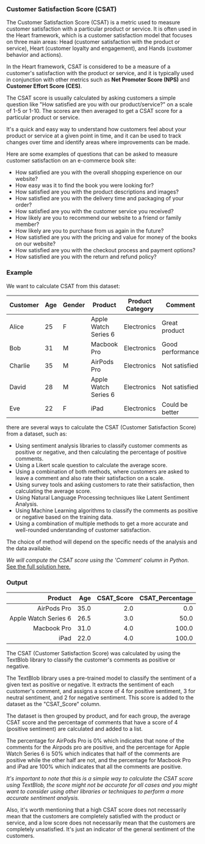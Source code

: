 ### Customer Satisfaction Score (CSAT)

The Customer Satisfaction Score (CSAT) is a metric used to measure customer satisfaction with a particular product or service. It is often used in the Heart framework, which is a customer satisfaction model that focuses on three main areas: Head (customer satisfaction with the product or service), Heart (customer loyalty and engagement), and Hands (customer behavior and actions).

In the Heart framework, CSAT is considered to be a measure of a customer's satisfaction with the product or service, and it is typically used in conjunction with other metrics such as **Net Promoter Score (NPS)** and **Customer Effort Score (CES)**.

The CSAT score is usually calculated by asking customers a simple question like "How satisfied are you with our product/service?" on a scale of 1-5 or 1-10. The scores are then averaged to get a CSAT score for a particular product or service.

It's a quick and easy way to understand how customers feel about your product or service at a given point in time, and it can be used to track changes over time and identify areas where improvements can be made.

Here are some examples of questions that can be asked to measure customer satisfaction on an e-commerce book site:

- How satisfied are you with the overall shopping experience on our website?
- How easy was it to find the book you were looking for?
- How satisfied are you with the product descriptions and images?
- How satisfied are you with the delivery time and packaging of your order?
- How satisfied are you with the customer service you received?
- How likely are you to recommend our website to a friend or family member?
- How likely are you to purchase from us again in the future?
- How satisfied are you with the pricing and value for money of the books on our website?
- How satisfied are you with the checkout process and payment options?
- How satisfied are you with the return and refund policy?

### Example

We want to calculate CSAT from this dataset:

| Customer | Age | Gender | Product              | Product Category | Comment          |
|----------|-----|--------|----------------------|------------------|------------------|
| Alice    | 25  | F      | Apple Watch Series 6 | Electronics      | Great product    |
| Bob      | 31  | M      | Macbook Pro          | Electronics      | Good performance |
| Charlie  | 35  | M      | AirPods Pro          | Electronics      | Not satisfied    |
| David    | 28  | M      | Apple Watch Series 6 | Electronics      | Not satisfied    |
| Eve      | 22  | F      | iPad                 | Electronics      | Could be better  |

there are several ways to calculate the CSAT (Customer Satisfaction Score) from a dataset, such as:

- Using sentiment analysis libraries to classify customer comments as positive or negative, and then calculating the percentage of positive comments.
- Using a Likert scale question to calculate the average score.
- Using a combination of both methods, where customers are asked to leave a comment and also rate their satisfaction on a scale.
- Using survey tools and asking customers to rate their satisfaction, then calculating the average score.
- Using Natural Language Processing techniques like Latent Sentiment Analysis.
- Using Machine Learning algorithms to classify the comments as positive or negative based on the training data.
- Using a combination of multiple methods to get a more accurate and well-rounded understanding of customer satisfaction.

The choice of method will depend on the specific needs of the analysis and the data available.

*We will compute the CSAT score using the 'Comment' column in Python.* [See the full solution here.](https://github.com/SumaiaParveen/Learn-DS-DA-DE-with-me/blob/main/%23Day10%20HEART%20Framework%20KPIs/CSAT/Sentiment%20Analysis%20for%20CSAT.py)

### Output

|              Product |  Age | CSAT_Score | CSAT_Percentage | 
|---------------------:|-----:|-----------:|----------------:|
|          AirPods Pro | 35.0 |        2.0 |           0.0 |   
| Apple Watch Series 6 | 26.5 |        3.0 |           50.0 |   
|          Macbook Pro | 31.0 |        4.0 |           100.0 |   
|                 iPad | 22.0 |        4.0 |           100.0 |   


The CSAT (Customer Satisfaction Score) was calculated by using the TextBlob library to classify the customer's comments as positive or negative.

The TextBlob library uses a pre-trained model to classify the sentiment of a given text as positive or negative. It extracts the sentiment of each customer's comment, and assigns a score of 4 for positive sentiment, 3 for neutral sentiment, and 2 for negative sentiment. This score is added to the dataset as the "CSAT_Score" column.

The dataset is then grouped by product, and for each group, the average CSAT score and the percentage of comments that have a score of 4 (positive sentiment) are calculated and added to a list.

The percentage for AirPods Pro is 0% which indicates that none of the comments for the Airpods pro are positive,
and the percentage for Apple Watch Series 6 is 50% which indicates that half of the comments are positive while the other half are not,
and the percentage for Macbook Pro and iPad are 100% which indicates that all the comments are positive.

*It's important to note that this is a simple way to calculate the CSAT score using TextBlob, the score might not be accurate for all cases and you might want to consider using other libraries or techniques to perform a more accurate sentiment analysis.*

Also, it's worth mentioning that a high CSAT score does not necessarily mean that the customers are completely satisfied with the product or service, and a low score does not necessarily mean that the customers are completely unsatisfied. It's just an indicator of the general sentiment of the customers.
